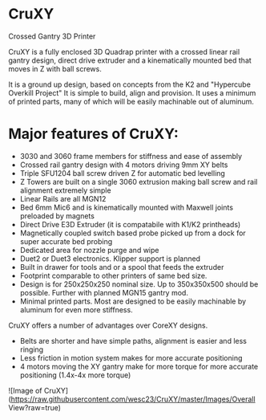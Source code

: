 # CruXY
Crossed Gantry 3D Printer

CruXY is a fully enclosed 3D Quadrap printer with a crossed linear rail gantry design, direct drive extruder and a kinematically mounted bed that moves in Z with ball screws.

It is a ground up design, based on concepts from the K2 and "Hypercube Overkill Project" 
It is simple to build, align and provision.  It uses a minimum of printed parts, many of which will be easily machinable out of aluminum.

# Major features of CruXY:
  - 3030 and 3060 frame members for stiffness and ease of assembly
  - Crossed rail gantry design with 4 motors driving 9mm XY belts
  - Triple SFU1204 ball screw driven Z for automatic bed levelling
  - Z Towers are built on a single 3060 extrusion making ball screw and rail alignment extremely simple
  - Linear Rails are all MGN12
  - Bed 6mm Mic6 and is kinematically mounted with Maxwell joints preloaded by magnets
  - Direct Drive E3D Extruder (it is compatabile with K1/K2 printheads)
  - Magnetically coupled switch based probe picked up from a dock for super accurate bed probing
  - Dedicated area for nozzle purge and wipe 
  - Duet2 or Duet3 electronics.  Klipper support is planned
  - Built in drawer for tools and or a spool that feeds the extruder
  - Footprint comparable to other printers of same bed size.
  - Design is for 250x250x250 nominal size.  Up to 350x350x500 should be possible.  Further with planned MGN15 gantry mod.
  - Minimal printed parts.  Most are designed to be easily machinable by aluminum for even more stiffness.

CruXY offers a number of advantages over CoreXY designs.  
  - Belts are shorter and have simple paths, alignment is easier and less ringing
  - Less friction in motion system makes for more accurate positioning
  - 4 motors moving the XY gantry make for more torque for more accurate positioning (1.4x-4x more torque)
  
 ![Image of CruXY](https://raw.githubusercontent.com/wesc23/CruXY/master/Images/Overall View?raw=true)

